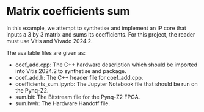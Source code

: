# Matrix coefficients sum

In this example, we attempt to synthetise and implement an IP core that inputs a 3 by 3 matrix and sums its coefficients. 
For this project, the reader must use Vitis and Vivado 2024.2.

The available files are given as:
- coef_add.cpp: The C++ hardware description which should be imported into Vitis 2024.2 to synthetise and package.
- coef_add.h: The C++ header file for coef_add.cpp.
- coefficients_sum.ipynb: The Jupyter Notebook file that should be run on the Pynq-Z2.
- sum.bit: The Bitstream file for the Pynq-Z2 FPGA.
- sum.hwh: The Hardware Handoff file.